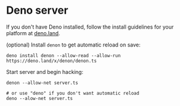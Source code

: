 # Deno server

If you don't have Deno installed, follow the install guidelines for your platform at [deno.land](https://deno.land/).

(optional) Install `denon` to get automatic reload on save:

```shell
deno install denon --allow-read --allow-run https://deno.land/x/denon/denon.ts
```

Start server and begin hacking:

```shell
denon --allow-net server.ts

# or use "deno" if you don't want automatic reload
deno --alow-net server.ts
```
